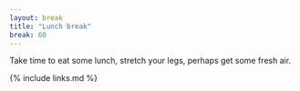 ```yaml
---
layout: break
title: "Lunch break"
break: 60
---
```


Take time to eat some lunch, stretch your legs, perhaps get some fresh air.

{% include links.md %}
